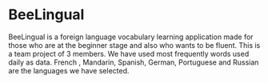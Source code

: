 # BeeLingual
BeeLingual is a foreign language vocabulary learning application made for those who are at the beginner stage and also who wants to be fluent. This is a team project of 3 members. We have used most frequently words used daily as data. French , Mandarin, Spanish, German, Portuguese and Russian are the languages we have selected.
